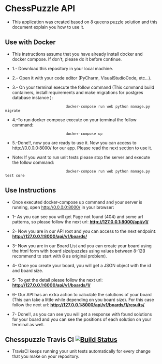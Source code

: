 # ChessPuzzle API

- This application was created based on 8 queens puzzle solution and this document explain you how to use it.

## Use with Docker 

- This instructions assume that you have already install docker and docker compose. If don't, please do it before continue.

-   1.- Download this repository in your local machine.
    
-   2.- Open it with your code editor (PyCharm, VisualStudioCode, etc...).
    
-   3.- On your terminal execute the  follow command (This command build containers, install requirements and make migrations for postgres database instance ):
```
                            docker-compose run web python manage.py migrate
```  
-   4.-To run docker compose execute on your terminal the follow command:
```
                            docker-compose up
```  

-   5.-Done!!, now you are ready to use it. Now you can access to  http://0.0.0.0:8000/ for our app. Please read the next section to use it.

- Note: If you want to run unit tests please stop the server and execute the follow command:
```
                            docker-compose run web python manage.py test core
```

## Use Instructions

- Once executed docker-compose up command and your server is running, open http://0.0.0.0:8000/ in your browser:

-   1- As you can see you will get Page not found (404) and some url patterns, so please follow the next url:
    **http://127.0.0.1:8000/api/v1/**
-   2- Now you are in our API root and you can access to the next endpoint:
    **http://127.0.0.1:8000/api/v1/boards/**
-   3- Now you are in our Board List and you can create your board using the html form with board size/puzzles using values between 8-12(I recommend to start with 8 as original problem).
-   4- Once you create your board, you will get a JSON object with the id and board size.
-   5- To get the detail please follow the next url:
    **http://127.0.0.1:8000/api/v1/boards/1/**
-   6- Our API has an extra action to calculate the solutions of your board (This can take a little while depending on you board size). For this case follow the next url:
    **http://127.0.0.1:8000/api/v1/boards/1/results/**
-   7- Done!!, as you can see you will get a response with found solutions for your board and you can see the positions of each solution on your terminal as well.
     

## Chesspuzzle Travis CI [![Build Status](https://travis-ci.com/NeOneSoft/Chess_puzzleAPI.svg?branch=master)](https://travis-ci.com/NeOneSoft/Chess_puzzleAPI)
-  TravisCI keeps running your unit tests automatically for every change that you make on your repository.   